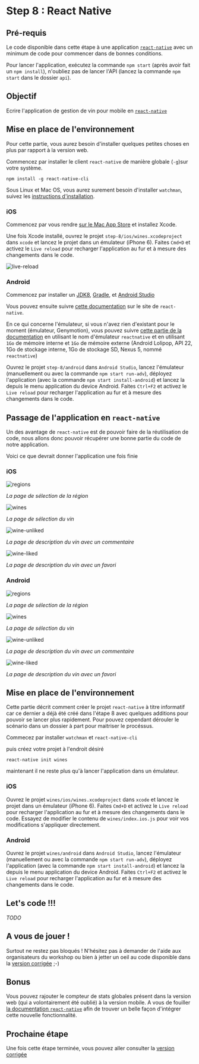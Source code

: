# Step 8 : React Native

## Pré-requis

Le code disponible dans cette étape à une application [`react-native`](https://facebook.github.io/react-native) avec un minimum de code pour commencer dans de bonnes conditions.

Pour lancer l'application, exécutez la commande `npm start` (après avoir fait un `npm install`), n'oubliez pas de lancer l'API (lancez la commande `npm start` dans le dossier `api`).

## Objectif

Ecrire l'application de gestion de vin pour mobile en [`react-native`](https://facebook.github.io/react-native)

## Mise en place de l'environnement

Pour cette partie, vous aurez besoin d'installer quelques petites choses en plus par rapport à la version web.


Commencez par installer le client `react-native` de manière globale (`-g`)sur votre système.

```
npm install -g react-native-cli
```

Sous Linux et Mac OS, vous aurez surement besoin d'installer `watchman`, suivez les [instructions d'installation](https://facebook.github.io/watchman/docs/install.html).

### iOS

Commencez par vous rendre [sur le Mac App Store](https://itunes.apple.com/fr/app/xcode/id497799835?mt=12) et installez Xcode.

Une fois Xcode installé, ouvrez le projet `step-8/ios/wines.xcodeproject` dans `xcode` et lancez le projet dans un émulateur (iPhone 6). Faites `Cmd+D` et activez le `Live reload` pour recharger l'application au fur et à mesure des changements dans le code.

![live-reload](./live-reload.png)

### Android

Commencez par installer un [JDK8](http://www.oracle.com/technetwork/java/javase/downloads/jdk8-downloads-2133151.html), [Gradle](http://gradle.org/gradle-download/), et [Android Studio](http://developer.android.com/sdk/index.html)

Vous pouvez ensuite suivre [cette documentation](https://facebook.github.io/react-native/docs/android-setup.html#content) sur le site de `react-native`.

En ce qui concerne l'émulateur, si vous n'avez rien d'existant pour le moment (émulateur, Genymotion), vous pouvez suivre [cette partie de la documentation](https://facebook.github.io/react-native/docs/android-setup.html#alternative-create-a-stock-google-emulator) en utilisant le nom d'émulateur `reactnative` et en utilisant `1Go` de mémoire interne et `1Go` de mémoire externe (Android Lolipop, API 22, 1Go de stockage interne, 1Go de stockage SD, Nexus 5, nommé `reactnative`)

Ouvrez le projet `step-8/android` dans `Android Studio`, lancez l'émulateur (manuellement ou avec la commande `npm start run-adv`), déployez l'application (avec la commande `npm start install-android`) et lancez la depuis le menu application du device Android. Faites `Ctrl+F2` et activez le `Live reload` pour recharger l'application au fur et à mesure des changements dans le code.

## Passage de l'application en `react-native`

Un des avantage de `react-native` est de pouvoir faire de la réutilisation de code, nous allons donc pouvoir récupérer une bonne partie du code de notre application.

Voici ce que devrait donner l'application une fois finie

### iOS

![regions](./regions-ios.png)

*La page de sélection de la région*

![wines](./wines-ios.png)

*La page de sélection du vin*

![wine-unliked](./wine-unliked-ios.png)

*La page de description du vin avec un commentaire*

![wine-liked](./wine-liked-ios.png)

*La page de description du vin avec un favori*

### Android

![regions](./regions-android.png)

*La page de sélection de la région*

![wines](./wines-android.png)

*La page de sélection du vin*

![wine-unliked](./wine-unliked-android.png)

*La page de description du vin avec un commentaire*

![wine-liked](./wine-liked-android.png)

*La page de description du vin avec un favori*

## Mise en place de l'environnement

Cette partie décrit comment créer le projet `react-native` à titre informatif car ce dernier a déjà été créé dans l'étape 8 avec quelques additions pour pouvoir se lancer plus rapidement. Pour pouvez cependant dérouler le scénario dans un dossier à part pour maitriser le procéssus.

Commecez par installer `watchman` et `react-native-cli`

puis créez votre projet à l'endroit désiré

```
react-native init wines
```

maintenant il ne reste plus qu'à lancer l'application dans un émulateur.

### iOS

Ouvrez le projet `wines/ios/wines.xcodeproject` dans `xcode` et lancez le projet dans un émulateur (iPhone 6). Faites `Cmd+D` et activez le `Live reload` pour recharger l'application au fur et à mesure des changements dans le code. Essayez de modifier le contenu de `wines/index.ios.js` pour voir vos modifications s'appliquer directement.

### Android

Ouvrez le projet `wines/android` dans `Android Studio`, lancez l'émulateur (manuellement ou avec la commande `npm start run-adv`), déployez l'application (avec la commande `npm start install-android`) et lancez la depuis le menu application du device Android. Faites `Ctrl+F2` et activez le `Live reload` pour recharger l'application au fur et à mesure des changements dans le code.

## Let's code !!!

*TODO*

## A vous de jouer !

Surtout ne restez pas bloqués ! N'hésitez pas à demander de l'aide aux organisateurs du workshop ou bien à jetter un oeil au code disponible dans la [version corrigée](../step-8-done) ;-)

## Bonus

Vous pouvez rajouter le compteur de stats globales présent dans la version web (qui a volontairement été oublié) à la version mobile. A vous de fouiller [la documentation `react-native`](https://facebook.github.io/react-native/docs/getting-started.html) afin de trouver un belle façon d'intégrer cette nouvelle fonctionnalité.


## Prochaine étape

Une fois cette étape terminée, vous pouvez aller consulter la [version corrigée](../step-8-done)
